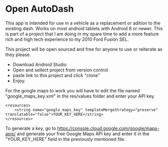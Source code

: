 # Open AutoDash #

This app is intended for use in a vehicle as a replacement or adition to the existing dash. Works on most android tablets with Android 8 or newer. This is part of a project that I am doing in my spare time to add a more feature rich and high tech experience to my 2010 Ford Fusion SEL. 

This project will be open sourced and free for anyone to use or reiterate as they please. 
- Download Android Studio
- Open and sellect project from version control
- paste link to this project and click "clone"
- Enjoy.

For the google maps to work you will have to edit the file named "google_maps_key.xml" in the res/values folder and enter your API key. 
```
<resources>
    <string name="google_maps_key" templateMergeStrategy="preserve" translatable="false">YOUR_KEY_HERE</string>
</resources>
```
To generate a key, go to https://console.cloud.google.com/google/maps-apis/ and generate your free Google Maps API key and enter it in the "YOUR_KEY_HERE" field in the previously mentioned file.
